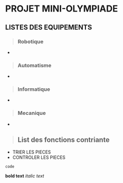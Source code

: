 # PROJET MINI-OLYMPIADE


## LISTES DES EQUIPEMENTS
>### Robotique
-
>### Automatisme
-
>### Informatique
-
>### Mecanique
-

>## List des fonctions contriante
- TRIER LES PIECES
- CONTROLER LES PIECES


`code`

**bold text**
*italic text*

>


